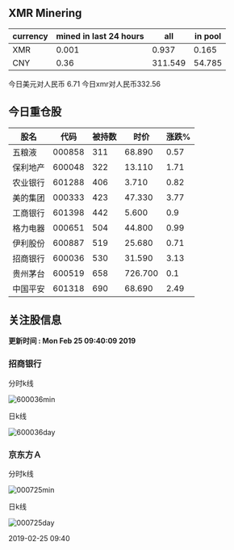 ## XMR Minering

|currency|mined in last 24 hours|all|in pool|
|---|---|---|---|
|XMR|0.001|0.937|0.165|
|CNY|0.36|311.549|54.785|

今日美元对人民币 6.71	今日xmr对人民币332.56


## 今日重仓股 

|股名|代码|被持数|时价|涨跌%|
|---|---|---|---|---|
|五粮液|000858|311|68.890|0.57|
|保利地产|600048|322|13.110|1.71|
|农业银行|601288|406|3.710|0.82|
|美的集团|000333|423|47.330|3.77|
|工商银行|601398|442|5.600|0.9|
|格力电器|000651|504|44.800|0.99|
|伊利股份|600887|519|25.680|0.71|
|招商银行|600036|530|31.590|3.13|
|贵州茅台|600519|658|726.700|0.1|
|中国平安|601318|690|68.690|2.49|

## 关注股信息
**更新时间 : Mon Feb 25 09:40:09 2019**
### 招商银行 
分时k线

![600036min](http://image.sinajs.cn/newchart/min/n/sh600036.gif)

日k线

![600036day](http://image.sinajs.cn/newchart/daily/n/sh600036.gif)

### 京东方Ａ 
分时k线

![000725min](http://image.sinajs.cn/newchart/min/n/sz000725.gif)

日k线

![000725day](http://image.sinajs.cn/newchart/daily/n/sz000725.gif)

2019-02-25 09:40